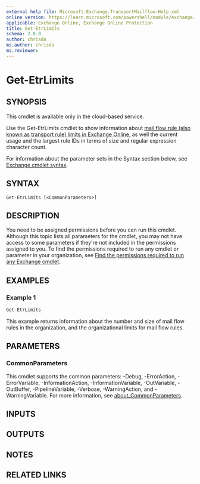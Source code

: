 ```yaml
---
external help file: Microsoft.Exchange.TransportMailflow-Help.xml
online version: https://learn.microsoft.com/powershell/module/exchange/get-etrlimits
applicable: Exchange Online, Exchange Online Protection
title: Get-EtrLimits
schema: 2.0.0
author: chrisda
ms.author: chrisda
ms.reviewer:
---
```


# Get-EtrLimits

## SYNOPSIS
This cmdlet is available only in the cloud-based service.

Use the Get-EtrLimits cmdlet to show information about [mail flow rule (also known as transport rule) limits in Exchange Online](https://learn.microsoft.com/office365/servicedescriptions/exchange-online-service-description/exchange-online-limits#journal-transport-and-inbox-rule-limits), as well the current usage and the largest rule IDs in terms of size and regular expression character count.

For information about the parameter sets in the Syntax section below, see [Exchange cmdlet syntax](https://learn.microsoft.com/powershell/exchange/exchange-cmdlet-syntax).

## SYNTAX

```
Get-EtrLimits [<CommonParameters>]
```

## DESCRIPTION
You need to be assigned permissions before you can run this cmdlet. Although this topic lists all parameters for the cmdlet, you may not have access to some parameters if they're not included in the permissions assigned to you. To find the permissions required to run any cmdlet or parameter in your organization, see [Find the permissions required to run any Exchange cmdlet](https://learn.microsoft.com/powershell/exchange/find-exchange-cmdlet-permissions).

## EXAMPLES

### Example 1
```powershell
Get-EtrLimits
```

This example returns information about the number and size of mail flow rules in the organization, and the organizational limits for mail flow rules.

## PARAMETERS

### CommonParameters
This cmdlet supports the common parameters: -Debug, -ErrorAction, -ErrorVariable, -InformationAction, -InformationVariable, -OutVariable, -OutBuffer, -PipelineVariable, -Verbose, -WarningAction, and -WarningVariable. For more information, see [about_CommonParameters](https://go.microsoft.com/fwlink/p/?LinkID=113216).

## INPUTS

## OUTPUTS

## NOTES

## RELATED LINKS
